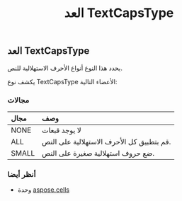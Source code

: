 ﻿---
title: العد TextCapsType
second_title: Aspose.Cells for Python via .NET API المراجع
description:
type: docs
weight: 2530
url: /ar/python-net/aspose.cells/textcapstype/
is_root: false
---
##  العد TextCapsType
يحدد هذا النوع أنواع الأحرف الاستهلالية للنص.



يكشف نوع TextCapsType الأعضاء التالية:

###  مجالات
| مجال| وصف|
| :- | :- |
| NONE | لا يوجد قبعات|
| ALL | قم بتطبيق كل الأحرف الاستهلالية على النص.|
| SMALL | ضع حروف استهلالية صغيرة على النص.|



###  أنظر أيضا
* وحدة [aspose.cells](..)
